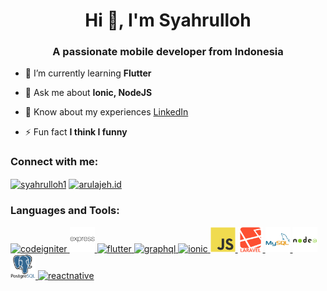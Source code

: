 <h1 align="center">Hi 👋, I'm Syahrulloh</h1>
<h3 align="center">A passionate mobile developer from Indonesia</h3>

- 🌱 I’m currently learning **Flutter**

- 💬 Ask me about **Ionic, NodeJS**

- 📄 Know about my experiences [LinkedIn](https://www.linkedin.com/in/syahrulloh1)

- ⚡ Fun fact **I think I funny**

<h3 align="left">Connect with me:</h3>
<p align="left">
<a href="https://linkedin.com/in/syahrulloh1" target="blank"><img align="center" src="https://raw.githubusercontent.com/rahuldkjain/github-profile-readme-generator/master/src/images/icons/Social/linked-in-alt.svg" alt="syahrulloh1" height="30" width="40" /></a>
<a href="https://instagram.com/arulajeh.id" target="blank"><img align="center" src="https://raw.githubusercontent.com/rahuldkjain/github-profile-readme-generator/master/src/images/icons/Social/instagram.svg" alt="arulajeh.id" height="30" width="40" /></a>
</p>

<h3 align="left">Languages and Tools:</h3>
<p align="left">
        <a href="https://codeigniter.com" target="_blank">
            <img src="https://cdn.worldvectorlogo.com/logos/codeigniter.svg" alt="codeigniter" width="40" height="40" />
        </a>
        <a href="https://expressjs.com" target="_blank">
            <img src="https://raw.githubusercontent.com/devicons/devicon/master/icons/express/express-original-wordmark.svg"
                alt="express" width="40" height="40" />
        </a>
        <a href="https://flutter.dev" target="_blank">
            <img src="https://www.vectorlogo.zone/logos/flutterio/flutterio-icon.svg" alt="flutter" width="40"
                height="40" />
        </a>
        <a href="https://graphql.org" target="_blank">
            <img src="https://www.vectorlogo.zone/logos/graphql/graphql-icon.svg" alt="graphql" width="40"
                height="40" />
        </a>
        <a href="https://ionicframework.com" target="_blank">
            <img src="https://upload.wikimedia.org/wikipedia/commons/d/d1/Ionic_Logo.svg" alt="ionic" width="40"
                height="40" />
        </a>
        <a href="https://developer.mozilla.org/en-US/docs/Web/JavaScript" target="_blank">
            <img src="https://raw.githubusercontent.com/devicons/devicon/master/icons/javascript/javascript-original.svg"
                alt="javascript" width="40" height="40" />
        </a>
        <a href="https://laravel.com/" target="_blank">
            <img src="https://raw.githubusercontent.com/devicons/devicon/master/icons/laravel/laravel-plain-wordmark.svg"
                alt="laravel" width="40" height="40" />
        </a>
        <a href="https://www.mysql.com/" target="_blank">
            <img src="https://raw.githubusercontent.com/devicons/devicon/master/icons/mysql/mysql-original-wordmark.svg"
                alt="mysql" width="40" height="40" />
        </a>
        <a href="https://nodejs.org" target="_blank">
            <img src="https://raw.githubusercontent.com/devicons/devicon/master/icons/nodejs/nodejs-original-wordmark.svg"
                alt="nodejs" width="40" height="40" />
        </a>
        <a href="https://www.postgresql.org" target="_blank">
            <img src="https://raw.githubusercontent.com/devicons/devicon/master/icons/postgresql/postgresql-original-wordmark.svg"
                alt="postgresql" width="40" height="40" />
        </a>
        <a href="https://reactnative.dev/" target="_blank">
            <img src="https://reactnative.dev/img/header_logo.svg" alt="reactnative" width="40" height="40" />
        </a>
    </p>
